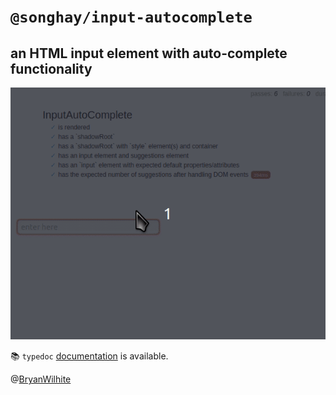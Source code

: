 # `@songhay/input-autocomplete`

## an HTML input element with auto-complete functionality

![component animated demo](../../docs/images/input-autocomplete.peek.gif)

📚 `typedoc` [documentation](https://bryanwilhite.github.io/songhay-web-components/input-autocomplete/) is available.

@[BryanWilhite](https://twitter.com/BryanWilhite)
